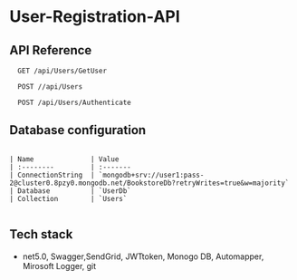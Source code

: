 # User-Registration-API


## API Reference


```http
  GET /api/Users/GetUser
```
```http
  POST //api/Users
```  
```http
  POST /api/Users/Authenticate
```
 
  
## Database configuration



```

| Name              | Value                    
| :--------         | :-------
| ConnectionString  | `mongodb+srv://user1:pass-2@cluster0.8pzy0.mongodb.net/BookstoreDb?retryWrites=true&w=majority` 
| Database          | `UserDb` 
| Collection        | `Users` 


```
  
## Tech stack

- net5.0, Swagger,SendGrid, JWTtoken, Monogo DB, Automapper, Mirosoft Logger, git

  

